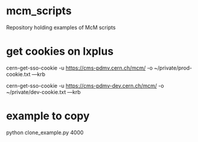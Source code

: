 # mcm_scripts
Repository holding examples of McM scripts

# get cookies on lxplus

cern-get-sso-cookie -u https://cms-pdmv.cern.ch/mcm/ -o ~/private/prod-cookie.txt —krb

cern-get-sso-cookie -u https://cms-pdmv-dev.cern.ch/mcm/ -o ~/private/dev-cookie.txt —krb

# example to copy 

python clone_example.py 4000